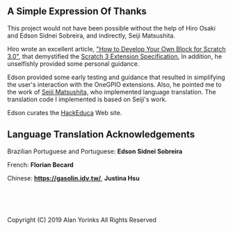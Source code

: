 ## A Simple Expression Of Thanks

This project would not have been possible without the help of Hiro Osaki
and Edson Sidnei Sobreira, and indirectly, Seiji Matsushita.

Hiro wrote an excellent article, ["How to Develop Your Own Block for
Scratch 3.0"](https://medium.com/@hiroyuki.osaki/how-to-develop-your-own-block-for-scratch-3-0-1b5892026421),
that demystified the
[Scratch 3 Extension Specification.](https://github.com/LLK/scratch-vm/blob/develop/docs/extensions.md)
In addition, he unselfishly  provided some personal guidance.

Edson provided some early testing and guidance that resulted in
simplifying the user's interaction with the OneGPIO extensions. Also, he
pointed me to the work of
[Seiji Matsushita,](https://github.com/manaviva/scratch-vm/blob/develop/src/extensions/scratch3_micramming/index.js)
who implemented language translation. The translation code I implemented
is based on Seiji's work.

Edson curates the
[HackEduca](https://www.hackeduca.com.br/) Web site.

## Language Translation Acknowledgements

Brazilian Portuguese and Portuguese: **Edson Sidnei Sobreira**

French: **Florian Becard**

Chinese: **https://gasolin.idv.tw/**, **Justina Hsu**

<br> <br> <br>


Copyright (C) 2019 Alan Yorinks All Rights Reserved

